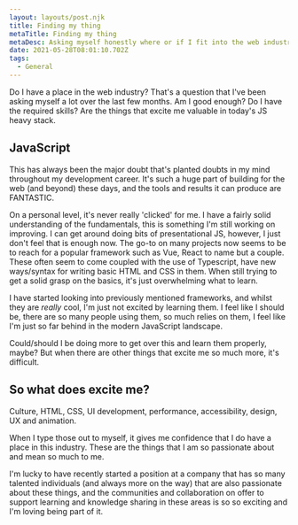 ```yaml
---
layout: layouts/post.njk
title: Finding my thing
metaTitle: Finding my thing
metaDesc: Asking myself honestly where or if I fit into the web industry
date: 2021-05-28T08:01:10.702Z
tags:
  - General
---
```

Do I have a place in the web industry? That's a question that I've been asking myself a lot over the last few months. Am I good enough? Do I have the required skills? Are the things that excite me valuable in today's JS heavy stack.

## JavaScript
This has always been the major doubt that's planted doubts in my mind throughout my development career. It's such a huge part of building for the web (and beyond) these days, and the tools and results it can produce are FANTASTIC.

On a personal level, it's never really 'clicked' for me. I have a fairly solid understanding of the fundamentals, this is something I'm still working on improving. I can get around doing bits of presentational JS, however, I just don't feel that is enough now. The go-to on many projects now seems to be to reach for a popular framework such as Vue, React to name but a couple. These often seem to come coupled with the use of Typescript, have new ways/syntax for writing basic HTML and CSS in them. When still trying to get a solid grasp on the basics, it's just overwhelming what to learn.

I have started looking into previously mentioned frameworks, and whilst they are _really_ cool, I'm just not excited by learning them. I feel like I should be, there are so many people using them, so much relies on them, I feel like I'm just so far behind in the modern JavaScript landscape.

Could/should I be doing more to get over this and learn them properly, maybe? But when there are other things that excite me so much more, it's difficult.

## So what does excite me?
Culture, HTML, CSS, UI development, performance, accessibility, design, UX and animation.

When I type those out to myself, it gives me confidence that I do have a place in this industry. These are the things that I am so passionate about and mean so much to me.

I'm lucky to have recently started a position at a company that has so many talented individuals (and always more on the way) that are also passionate about these things, and the communities and collaboration on offer to support learning and knowledge sharing in these areas is so so exciting and I'm loving being part of it.